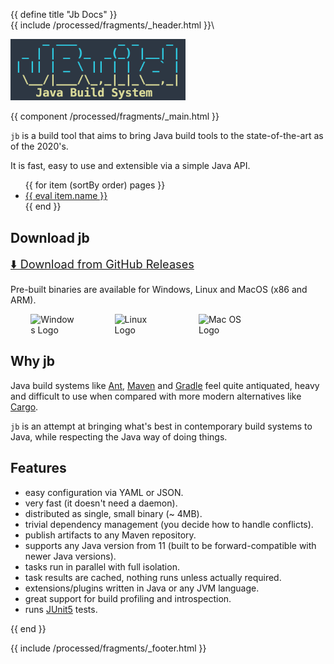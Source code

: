 {{ define title "Jb Docs" }}\
{{ include /processed/fragments/_header.html }}\

<img src="jb-logo.png" alt="jb Logo" class="center" style="width: 20em"></img>

{{ component /processed/fragments/_main.html }}
<div class="space-up"></div>

`jb` is a build tool that aims to bring Java build tools to the state-of-the-art as of the 2020's.

It is fast, easy to use and extensible via a simple Java API.

<ul>
{{ for item (sortBy order) pages }}
<li><a href="{{ eval item.path }}">{{ eval item.name }}</a></li>
{{ end }}
</ul>

## Download jb

<a href="https://github.com/renatoathaydes/jb/releases" style="font-size: 1.3em;">⬇️ Download from GitHub Releases</a>

Pre-built binaries are available for Windows, Linux and MacOS (x86 and ARM).

<div style="display: flex; justify-content: space-around; max-width: 80%;">
    <img src="{{ eval basePath }}/windows-logo.svg" alt="Windows Logo" style="width: 5em;">
    <img src="{{ eval basePath }}/linux-logo.svg" alt="Linux Logo" style="width: 5em;">
    <img src="{{ eval basePath }}/macos-logo.svg" alt="Mac OS Logo" style="width: 5em;">
</div>


## Why jb

Java build systems like [Ant](https://ant.apache.org/), [Maven](https://maven.apache.org/)
and [Gradle](https://gradle.org/) feel quite antiquated, heavy and difficult to use when compared with
more modern alternatives like [Cargo](https://doc.rust-lang.org/cargo/).

`jb` is an attempt at bringing what's best in contemporary build systems to Java, while respecting the Java
way of doing things.

## Features

* easy configuration via YAML or JSON.
* very fast (it doesn't need a daemon).
* distributed as single, small binary (~ 4MB).
* trivial dependency management (you decide how to handle conflicts).
* publish artifacts to any Maven repository.
* supports any Java version from 11 (built to be forward-compatible with newer Java versions).
* tasks run in parallel with full isolation.
* task results are cached, nothing runs unless actually required.
* extensions/plugins written in Java or any JVM language.
* great support for build profiling and introspection.
* runs [JUnit5](https://junit.org/junit5/) tests.

{{ end }}

{{ include /processed/fragments/_footer.html }}

